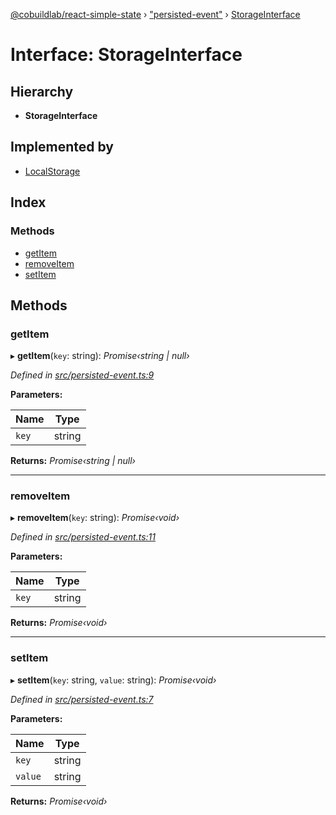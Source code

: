 [@cobuildlab/react-simple-state](../README.md) › ["persisted-event"](../modules/_persisted_event_.md) › [StorageInterface](_persisted_event_.storageinterface.md)

# Interface: StorageInterface

## Hierarchy

* **StorageInterface**

## Implemented by

* [LocalStorage](../classes/_persisted_event_.localstorage.md)

## Index

### Methods

* [getItem](_persisted_event_.storageinterface.md#getitem)
* [removeItem](_persisted_event_.storageinterface.md#removeitem)
* [setItem](_persisted_event_.storageinterface.md#setitem)

## Methods

###  getItem

▸ **getItem**(`key`: string): *Promise‹string | null›*

*Defined in [src/persisted-event.ts:9](https://github.com/cobuildlab/react-simple-state/blob/e6423d5/src/persisted-event.ts#L9)*

**Parameters:**

Name | Type |
------ | ------ |
`key` | string |

**Returns:** *Promise‹string | null›*

___

###  removeItem

▸ **removeItem**(`key`: string): *Promise‹void›*

*Defined in [src/persisted-event.ts:11](https://github.com/cobuildlab/react-simple-state/blob/e6423d5/src/persisted-event.ts#L11)*

**Parameters:**

Name | Type |
------ | ------ |
`key` | string |

**Returns:** *Promise‹void›*

___

###  setItem

▸ **setItem**(`key`: string, `value`: string): *Promise‹void›*

*Defined in [src/persisted-event.ts:7](https://github.com/cobuildlab/react-simple-state/blob/e6423d5/src/persisted-event.ts#L7)*

**Parameters:**

Name | Type |
------ | ------ |
`key` | string |
`value` | string |

**Returns:** *Promise‹void›*
